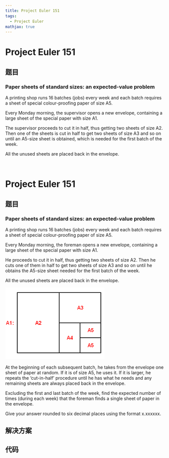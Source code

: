 ```yaml
---
title: Project Euler 151
tags:
  - Project Euler
mathjax: true
---
```

<escape><!-- more --></escape>
    
# Project Euler 151
## 题目
### Paper sheets of standard sizes: an expected-value problem


A printing shop runs 16 batches (jobs) every week and each batch requires a sheet of special colour-proofing paper of size A5.

Every Monday morning, the supervisor opens a new envelope, containing a large sheet of the special paper with size A1.

The supervisor proceeds to cut it in half, thus getting two sheets of size A2. Then one of the sheets is cut in half to get two sheets of size A3 and so on until an A5-size sheet is obtained, which is needed for the first batch of the week.

All the unused sheets are placed back in the envelope.

<div class="center"><img src="project/images/p151.png" class="dark_img" alt="" />

# Project Euler 151
## 题目
### Paper sheets of standard sizes: an expected-value problem

A printing shop runs $16$ batches (jobs) every week and each batch requires a sheet of special colour-proofing paper of size A5.

Every Monday morning, the foreman opens a new envelope, containing a large sheet of the special paper with size A1.

He proceeds to cut it in half, thus getting two sheets of size A2. Then he cuts one of them in half to get two sheets of size A3 and so on until he obtains the A5-size sheet needed for the first batch of the week.

All the unused sheets are placed back in the envelope.

![](../images/p151.png)

At the beginning of each subsequent batch, he takes from the envelope one sheet of paper at random. If it is of size A5, he uses it. If it is larger, he repeats the ‘cut-in-half’ procedure until he has what he needs and any remaining sheets are always placed back in the envelope.

Excluding the first and last batch of the week, find the expected number of times (during each week) that the foreman finds a single sheet of paper in the envelope.

Give your answer rounded to six decimal places using the format x.xxxxxx.


## 解决方案


## 代码


